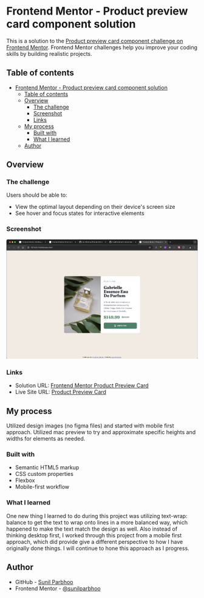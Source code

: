 # Frontend Mentor - Product preview card component solution

This is a solution to the [Product preview card component challenge on Frontend Mentor](https://www.frontendmentor.io/challenges/product-preview-card-component-GO7UmttRfa). Frontend Mentor challenges help you improve your coding skills by building realistic projects.

## Table of contents

- [Frontend Mentor - Product preview card component solution](#frontend-mentor---product-preview-card-component-solution)
  - [Table of contents](#table-of-contents)
  - [Overview](#overview)
    - [The challenge](#the-challenge)
    - [Screenshot](#screenshot)
    - [Links](#links)
  - [My process](#my-process)
    - [Built with](#built-with)
    - [What I learned](#what-i-learned)
  - [Author](#author)

## Overview

### The challenge

Users should be able to:

- View the optimal layout depending on their device's screen size
- See hover and focus states for interactive elements

### Screenshot

![](/images/Screenshot.png)

### Links

- Solution URL: [Frontend Mentor Product Preview Card](https://www.frontendmentor.io/solutions/product-preview-card-html-css-ZGPlXvW6f3)
- Live Site URL: [Product Preview Card](https://sunilparbhoo.github.io/Frontend-Mentor-Product-Preview-Card-Component/)

## My process

Utilized design images (no figma files) and started with mobile first approach. Utilized mac preview to try and approximate
specific heights and widths for elements as needed.

### Built with

- Semantic HTML5 markup
- CSS custom properties
- Flexbox
- Mobile-first workflow

### What I learned

One new thing I learned to do during this project was utilizing text-wrap: balance to get the text to wrap onto lines in a more
balanced way, which happened to make the text match the design as well. Also instead of thinking desktop first, I worked through this project
from a mobile first approach, which did provide give a different perspective to how I have originally done things. I will continue to hone this
approach as I progress.

## Author

- GitHub - [Sunil Parbhoo](https://github.com/SunilParbhoo)
- Frontend Mentor - [@sunilparbhoo](https://www.frontendmentor.io/profile/sunilparbhoo)
